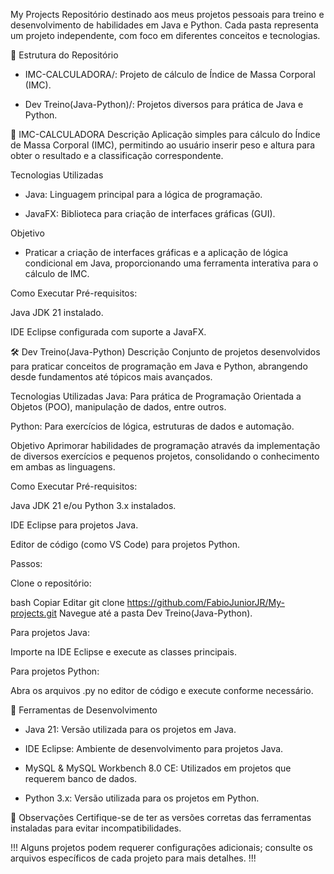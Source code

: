 My Projects
Repositório destinado aos meus projetos pessoais para treino e desenvolvimento de habilidades em Java e Python. Cada pasta representa um projeto independente, com foco em diferentes conceitos e tecnologias.

📁 Estrutura do Repositório
- IMC-CALCULADORA/: Projeto de cálculo de Índice de Massa Corporal (IMC).

- Dev Treino(Java-Python)/: Projetos diversos para prática de Java e Python.

🧮 IMC-CALCULADORA
Descrição
Aplicação simples para cálculo do Índice de Massa Corporal (IMC), permitindo ao usuário inserir peso e altura para obter o resultado e a classificação correspondente.

Tecnologias Utilizadas
- Java: Linguagem principal para a lógica de programação.

- JavaFX: Biblioteca para criação de interfaces gráficas (GUI).

Objetivo
- Praticar a criação de interfaces gráficas e a aplicação de lógica condicional em Java, proporcionando uma ferramenta   interativa para o cálculo de IMC.

Como Executar
Pré-requisitos:

Java JDK 21 instalado.

IDE Eclipse configurada com suporte a JavaFX.

🛠️ Dev Treino(Java-Python)
Descrição
Conjunto de projetos desenvolvidos para praticar conceitos de programação em Java e Python, abrangendo desde fundamentos até tópicos mais avançados.

Tecnologias Utilizadas
Java: Para prática de Programação Orientada a Objetos (POO), manipulação de dados, entre outros.

Python: Para exercícios de lógica, estruturas de dados e automação.

Objetivo
Aprimorar habilidades de programação através da implementação de diversos exercícios e pequenos projetos, consolidando o conhecimento em ambas as linguagens.

Como Executar
Pré-requisitos:

Java JDK 21 e/ou Python 3.x instalados.

IDE Eclipse para projetos Java.

Editor de código (como VS Code) para projetos Python.

Passos:

Clone o repositório:

bash
Copiar
Editar
git clone https://github.com/FabioJuniorJR/My-projects.git
Navegue até a pasta Dev Treino(Java-Python).

Para projetos Java:

Importe na IDE Eclipse e execute as classes principais.

Para projetos Python:

Abra os arquivos .py no editor de código e execute conforme necessário.


🧰 Ferramentas de Desenvolvimento
- Java 21: Versão utilizada para os projetos em Java.

- IDE Eclipse: Ambiente de desenvolvimento para projetos Java.

- MySQL & MySQL Workbench 8.0 CE: Utilizados em projetos que requerem banco de dados.

- Python 3.x: Versão utilizada para os projetos em Python.

📌 Observações
Certifique-se de ter as versões corretas das ferramentas instaladas para evitar incompatibilidades.


!!! Alguns projetos podem requerer configurações adicionais; consulte os arquivos específicos de cada projeto para mais detalhes. !!!
